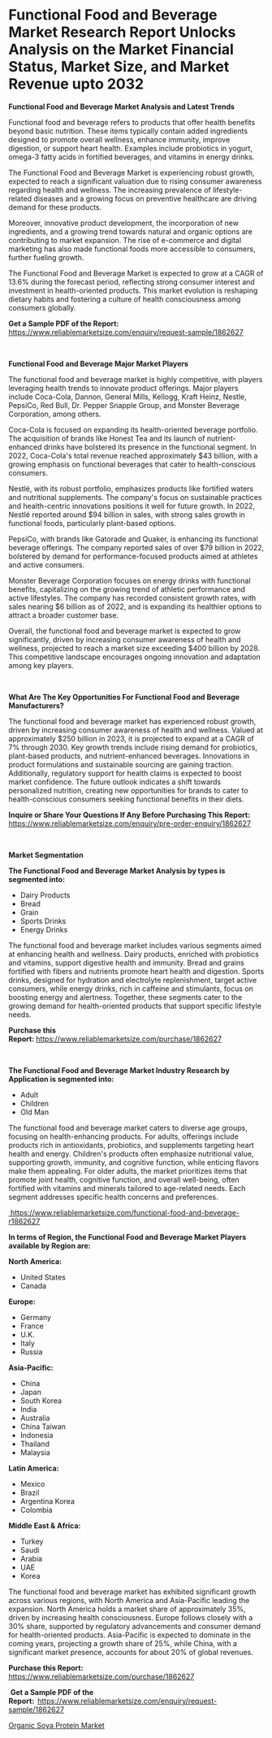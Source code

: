 <p><h1>Functional Food and Beverage Market Research Report Unlocks Analysis on the Market Financial Status, Market Size, and Market Revenue upto 2032</h1></p><p><strong>Functional Food and Beverage Market Analysis and Latest Trends</strong></p>
<p><p>Functional food and beverage refers to products that offer health benefits beyond basic nutrition. These items typically contain added ingredients designed to promote overall wellness, enhance immunity, improve digestion, or support heart health. Examples include probiotics in yogurt, omega-3 fatty acids in fortified beverages, and vitamins in energy drinks.</p><p>The Functional Food and Beverage Market is experiencing robust growth, expected to reach a significant valuation due to rising consumer awareness regarding health and wellness. The increasing prevalence of lifestyle-related diseases and a growing focus on preventive healthcare are driving demand for these products. </p><p>Moreover, innovative product development, the incorporation of new ingredients, and a growing trend towards natural and organic options are contributing to market expansion. The rise of e-commerce and digital marketing has also made functional foods more accessible to consumers, further fueling growth.</p><p>The Functional Food and Beverage Market is expected to grow at a CAGR of 13.6% during the forecast period, reflecting strong consumer interest and investment in health-oriented products. This market evolution is reshaping dietary habits and fostering a culture of health consciousness among consumers globally.</p></p>
<p><strong>Get a Sample PDF of the Report:&nbsp;</strong> <a href="https://www.reliablemarketsize.com/enquiry/request-sample/1862627?utm_campaign=2488&utm_medium=2&utm_source=Github&utm_content=ia&utm_term=14022025&utm_id=functional-food-and-beverage">https://www.reliablemarketsize.com/enquiry/request-sample/1862627</a></p>
<p>&nbsp;</p>
<p><strong>Functional Food and Beverage Major Market Players</strong></p>
<p><p>The functional food and beverage market is highly competitive, with players leveraging health trends to innovate product offerings. Major players include Coca-Cola, Dannon, General Mills, Kellogg, Kraft Heinz, Nestle, PepsiCo, Red Bull, Dr. Pepper Snapple Group, and Monster Beverage Corporation, among others.</p><p>Coca-Cola is focused on expanding its health-oriented beverage portfolio. The acquisition of brands like Honest Tea and its launch of nutrient-enhanced drinks have bolstered its presence in the functional segment. In 2022, Coca-Cola's total revenue reached approximately $43 billion, with a growing emphasis on functional beverages that cater to health-conscious consumers.</p><p>Nestlé, with its robust portfolio, emphasizes products like fortified waters and nutritional supplements. The company's focus on sustainable practices and health-centric innovations positions it well for future growth. In 2022, Nestlé reported around $94 billion in sales, with strong sales growth in functional foods, particularly plant-based options.</p><p>PepsiCo, with brands like Gatorade and Quaker, is enhancing its functional beverage offerings. The company reported sales of over $79 billion in 2022, bolstered by demand for performance-focused products aimed at athletes and active consumers.</p><p>Monster Beverage Corporation focuses on energy drinks with functional benefits, capitalizing on the growing trend of athletic performance and active lifestyles. The company has recorded consistent growth rates, with sales nearing $6 billion as of 2022, and is expanding its healthier options to attract a broader customer base.</p><p>Overall, the functional food and beverage market is expected to grow significantly, driven by increasing consumer awareness of health and wellness, projected to reach a market size exceeding $400 billion by 2028. This competitive landscape encourages ongoing innovation and adaptation among key players.</p></p>
<p>&nbsp;</p>
<p><strong>What Are The Key Opportunities For Functional Food and Beverage Manufacturers?</strong></p>
<p><p>The functional food and beverage market has experienced robust growth, driven by increasing consumer awareness of health and wellness. Valued at approximately $250 billion in 2023, it is projected to expand at a CAGR of 7% through 2030. Key growth trends include rising demand for probiotics, plant-based products, and nutrient-enhanced beverages. Innovations in product formulations and sustainable sourcing are gaining traction. Additionally, regulatory support for health claims is expected to boost market confidence. The future outlook indicates a shift towards personalized nutrition, creating new opportunities for brands to cater to health-conscious consumers seeking functional benefits in their diets.</p></p>
<p><strong>Inquire or Share Your Questions If Any Before Purchasing This Report:</strong> <a href="https://www.reliablemarketsize.com/enquiry/pre-order-enquiry/1862627?utm_campaign=2488&utm_medium=2&utm_source=Github&utm_content=ia&utm_term=14022025&utm_id=functional-food-and-beverage">https://www.reliablemarketsize.com/enquiry/pre-order-enquiry/1862627</a></p>
<p>&nbsp;</p>
<p><strong>Market Segmentation</strong></p>
<p><strong>The Functional Food and Beverage Market Analysis by types is segmented into:</strong></p>
<p><ul><li>Dairy Products</li><li>Bread</li><li>Grain</li><li>Sports Drinks</li><li>Energy Drinks</li></ul></p>
<p><p>The functional food and beverage market includes various segments aimed at enhancing health and wellness. Dairy products, enriched with probiotics and vitamins, support digestive health and immunity. Bread and grains fortified with fibers and nutrients promote heart health and digestion. Sports drinks, designed for hydration and electrolyte replenishment, target active consumers, while energy drinks, rich in caffeine and stimulants, focus on boosting energy and alertness. Together, these segments cater to the growing demand for health-oriented products that support specific lifestyle needs.</p></p>
<p><strong>Purchase this Report:&nbsp;</strong><a href="https://www.reliablemarketsize.com/purchase/1862627?utm_campaign=2488&utm_medium=2&utm_source=Github&utm_content=ia&utm_term=14022025&utm_id=functional-food-and-beverage">https://www.reliablemarketsize.com/purchase/1862627</a></p>
<p>&nbsp;</p>
<p><strong>The Functional Food and Beverage Market Industry Research by Application is segmented into:</strong></p>
<p><ul><li>Adult</li><li>Children</li><li>Old Man</li></ul></p>
<p><p>The functional food and beverage market caters to diverse age groups, focusing on health-enhancing products. For adults, offerings include products rich in antioxidants, probiotics, and supplements targeting heart health and energy. Children's products often emphasize nutritional value, supporting growth, immunity, and cognitive function, while enticing flavors make them appealing. For older adults, the market prioritizes items that promote joint health, cognitive function, and overall well-being, often fortified with vitamins and minerals tailored to age-related needs. Each segment addresses specific health concerns and preferences.</p></p>
<p><a href="https://www.reliablemarketsize.com/functional-food-and-beverage-r1862627?utm_campaign=2488&utm_medium=2&utm_source=Github&utm_content=ia&utm_term=14022025&utm_id=functional-food-and-beverage">&nbsp;https://www.reliablemarketsize.com/functional-food-and-beverage-r1862627</a></p>
<p><strong>In terms of Region, the Functional Food and Beverage Market Players available by Region are:</strong></p>
<p>
    <p> <strong> North America: </strong>
        <ul>
            <li>United States</li>
            <li>Canada</li>
        </ul>
        </p> 
    <p> <strong> Europe: </strong>
        <ul>
            <li>Germany</li>
            <li>France</li>
            <li>U.K.</li>
            <li>Italy</li>
            <li>Russia</li>
        </ul>
        </p> 
    <p> <strong> Asia-Pacific: </strong>
        <ul>
            <li>China</li>
            <li>Japan</li>
            <li>South Korea</li>
            <li>India</li>
            <li>Australia</li>
            <li>China Taiwan</li>
            <li>Indonesia</li>
            <li>Thailand</li>
            <li>Malaysia</li>
        </ul>
        </p> 
    <p> <strong> Latin America: </strong>
        <ul>
            <li>Mexico</li>
            <li>Brazil</li>
            <li>Argentina Korea</li>
            <li>Colombia</li>
        </ul>
        </p> 
    <p> <strong> Middle East & Africa: </strong>
        <ul>
            <li>Turkey</li>
            <li>Saudi</li>
            <li>Arabia</li>
            <li>UAE</li>
            <li>Korea</li>
        </ul>
    </p>
    </p>
<p><p>The functional food and beverage market has exhibited significant growth across various regions, with North America and Asia-Pacific leading the expansion. North America holds a market share of approximately 35%, driven by increasing health consciousness. Europe follows closely with a 30% share, supported by regulatory advancements and consumer demand for health-oriented products. Asia-Pacific is expected to dominate in the coming years, projecting a growth share of 25%, while China, with a significant market presence, accounts for about 20% of global revenues.</p></p>
<p><strong>Purchase this Report: </strong><a href="https://www.reliablemarketsize.com/purchase/1862627?utm_campaign=2488&utm_medium=2&utm_source=Github&utm_content=ia&utm_term=14022025&utm_id=functional-food-and-beverage">https://www.reliablemarketsize.com/purchase/1862627</a></p>
<p>&nbsp;<strong>Get a Sample PDF of the Report:&nbsp;&nbsp;</strong><a href="https://www.reliablemarketsize.com/enquiry/request-sample/1862627?utm_campaign=2488&utm_medium=2&utm_source=Github&utm_content=ia&utm_term=14022025&utm_id=functional-food-and-beverage">https://www.reliablemarketsize.com/enquiry/request-sample/1862627</a></p>
<p><strong></strong></p>
<p><p><a href="https://github.com/carendesrochers299/Market-Research-Report-List-1/blob/main/organic-soya-protein-market.md?utm_campaign=2488&utm_medium=2&utm_source=Github&utm_content=ia&utm_term=14022025&utm_id=functional-food-and-beverage">Organic Soya Protein Market</a></p></p>
